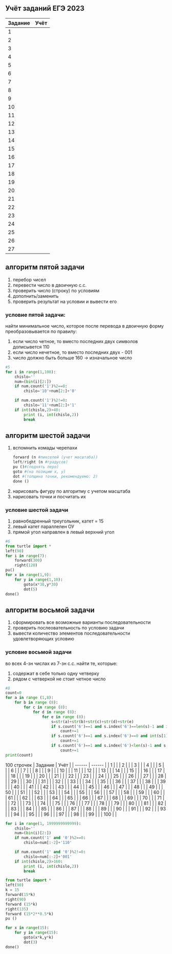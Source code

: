 ## Учёт заданий ЕГЭ 2023

| Задание | Учёт |
| ------ | ------ |
| 1 |  |
| 2 |  |
| 3 |  |
| 4 |  |
| 5 | |
| 6 |  |
| 7 |  |
| 8 |  |
| 9 |  |
| 10 |  |
| 11 |  |
| 12 |  |
| 13 |  |
| 14 |  |
| 15 |  |
| 16 |  |
| 17 |  |
| 18 |  |
| 19 |  |
| 20 |  |
| 21 |  |
| 22 |  |
| 23 |  |
| 24 |  |
| 25 |  |
| 26 |  |
| 27 |  |


## алгоритм пятой задачи
1. перебор чисел
2. перевести число в двоичную с.с.
3. проверить число (строку) по условиям
4. дополнить/заменить
5. проверить результат на условии и вывести его 

### условие пятой задачи:
 найти минимальное число, которое после перевода в двоичную форму преобразовывается по правилу:
1. если число четное, то вместо последних двух символов дописывется 110
2. если число нечетное, то вместо последних двух - 001
3. число должно быть больше 160 -> изначальное число

```python
#5
for i in range(1,100):
    chislo=''
    num=(bin(i)[2:])
    if num.count('1')%2==0:
        chislo='10'+num[2:]+'0'

    if num.count('1')%2!=0:
        chislo='11'+num[2:]+'1'
    if int(chislo,2)>40:
        print (i, int(chislo,2))
        break
```


## алгоритм шестой задачи
1. вспомнить комады черепахи
    ```python
    forward (n #пикселей (учет масштаба))
    left/right (n #градусов)
    pu ()#(поднять перо)
    goto #(на позицию х, у)
    dot #(толщина точки, рекомендуемо: 2)
    done ()
    ```
2. нарисовать фигуру по алгоритму с учетом масштаба
3. нарисовать точки и посчитать их

### условие шестой задачи
1. равнобедренный треугольник, катет = 15
2. левый катет параллелен ОУ
3. прямой угол направлен в левый верхний угол

```python
#6
from turtle import *
left(90)
for i in range(7):
    forward(300)
    right(120)
pu()
for x in range(1,9):
    for y in range(1,10):
        goto(x*30,y*30)
        dot(5)
done()
```

## алгоритм восьмой задачи
1. сформировать все возможные варианты последовательности
2. проверить послеовательность по условию задачи
3. вывести количество элементов последовательности удовлетворяющих условию

### условие восьмой задачи
во всех 4-зн числах из 7-зн с.с. найти те, которые:
1. содержат в себе только одну четверку
2. рядом с четверкой не стоит четное число

```python
#8
count=0
for a in range (1,8):
    for b in range (8):
        for c in range (8):
            for d in range (8):
                for e in range (8):
                    s=str(a)+str(b)+str(c)+str(d)+str(e)
                    if s.count('6')==1 and s.index('6')==len(s)-1 and int(s[len(s)-2])%2==0:
                        count+=1
                    if s.count('6')==1 and s.index('6')==0 and int(s[1])%2==0:
                        count+=1
                    if s.count('6')==1 and s.index('6')<len(s)-1 and s.index('6')>0 and int(s[s.index('6')-1])%2==0 and int(s[s.index('6')+1])%2==0:
                        count+=1
print(count)
```

100 строчек
| Задание | Учёт |
| ------ | ------ |
| 1 |  |
| 2 |  |
| 3 |  |
| 4 |  |
| 5 |  |
| 6 |  |
| 7 |  |
| 8 |  |
| 9 |  |
| 10 |  |
| 11 |  |
| 12 |  |
| 13 |  |
| 14 |  |
| 15 |  |
| 16 |  |
| 17 |  |
| 18 |  |
| 19 |  |
| 20 |  |
| 21 |  |
| 22 |  |
| 23 |  |
| 24 |  |
| 25 |  |
| 26 |  |
| 27 |  |
| 28 |  |
| 29 |  |
| 30 |  |
| 31 |  |
| 32 |  |
| 33 |  |
| 34 |  |
| 35 |  |
| 36 |  |
| 37 |  |
| 38 |  |
| 39 |  |
| 40 |  |
| 41 |  |
| 42 |  |
| 43 |  |
| 44 |  |
| 45 |  |
| 46 |  |
| 47 |  |
| 48 |  |
| 49 |  |
| 50 |  |
| 51 |  |
| 52 |  |
| 53 |  |
| 54 |  |
| 55 |  |
| 56 |  |
| 57 |  |
| 58 |  |
| 59 |  |
| 60 |  |
| 61 |  |
| 62 |  |
| 63 |  |
| 64 |  |
| 65 |  |
| 66 |  |
| 67 |  |
| 68 |  |
| 69 |  |
| 70 |  |
| 71 |  |
| 72 |  |
| 73 |  |
| 74 |  |
| 75 |  |
| 76 |  |
| 77 |  |
| 78 |  |
| 79 |  |
| 80 |  |
| 81 |  |
| 82 |  |
| 83 |  |
| 84 |  |
| 85 |  |
| 86 |  |
| 87 |  |
| 88 |  |
| 89 |  |
| 90 |  |
| 91 |  |
| 92 |  |
| 93 |  |
| 94 |  |
| 95 |  |
| 96 |  |
| 97 |  |
| 98 |  |
| 99 |  |
| 100 |  |

```python 
for i in range(1, 1999999999999):
    chislo=''
    num=(bin(i)[2:])
    if num.count('1' and '0')%2==0:
        chislo=num[:-2]+'110'

    if num.count('1' and '0')%2!=0:
        chislo=num[:-2]+'001'
    if int(chislo,2)>160:
        print (i, int(chislo,2))
        break

from turtle import *
left(90)
k = 15
forward(15*k)
right(90)
forward (15*k)
right(135)
forward (15*2**0.5*k)
pu ()

for x in range(15):
    for y in range(15):
        goto(x*k,y*k)
        dot(3)
done()
```
